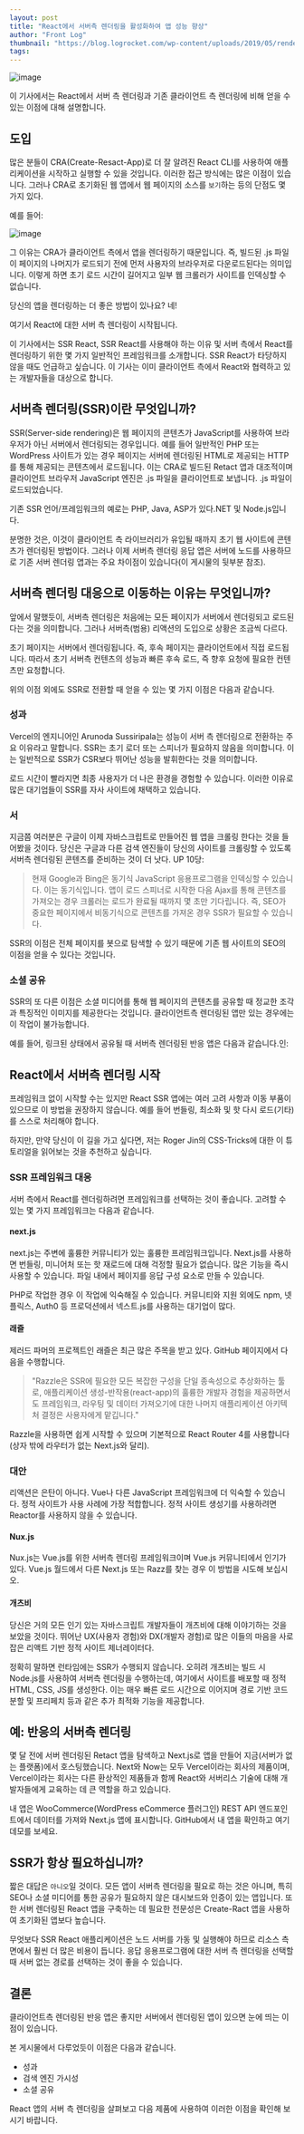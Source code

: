 ```yaml
---
layout: post
title: "React에서 서버측 렌더링을 활성화하여 앱 성능 향상"
author: "Front Log"
thumbnail: "https://blog.logrocket.com/wp-content/uploads/2019/05/renderreactontheserverside.png"
tags: 
---
```



![image](https://i0.wp.com/blog.logrocket.com/wp-content/uploads/2019/05/renderreactontheserverside.png?fit=550%2C513&ssl=1)

이 기사에서는 React에서 서버 측 렌더링과 기존 클라이언트 측 렌더링에 비해 얻을 수 있는 이점에 대해 설명합니다.

## 도입

많은 분들이 CRA(Create-Resact-App)로 더 잘 알려진 React CLI를 사용하여 애플리케이션을 시작하고 실행할 수 있을 것입니다. 이러한 접근 방식에는 많은 이점이 있습니다. 그러나 CRA로 초기화된 웹 앱에서 웹 페이지의 소스를 `보기`하는 등의 단점도 몇 가지 있다.

예를 들어:

![image](https://cdn-images-1.medium.com/max/1600/0*Hmtw4S8em8v6jv_F)

그 이유는 CRA가 클라이언트 측에서 앱을 렌더링하기 때문입니다. 즉, 빌드된 .js 파일이 페이지의 나머지가 로드되기 전에 먼저 사용자의 브라우저로 다운로드된다는 의미입니다. 이렇게 하면 초기 로드 시간이 길어지고 일부 웹 크롤러가 사이트를 인덱싱할 수 없습니다.

당신의 앱을 렌더링하는 더 좋은 방법이 있나요? 네!

여기서 React에 대한 서버 측 렌더링이 시작됩니다.

이 기사에서는 SSR React, SSR React를 사용해야 하는 이유 및 서버 측에서 React를 렌더링하기 위한 몇 가지 일반적인 프레임워크를 소개합니다. SSR React가 타당하지 않을 때도 언급하고 싶습니다. 이 기사는 이미 클라이언트 측에서 React와 협력하고 있는 개발자들을 대상으로 합니다.

## 서버측 렌더링(SSR)이란 무엇입니까?

SSR(Server-side rendering)은 웹 페이지의 콘텐츠가 JavaScript를 사용하여 브라우저가 아닌 서버에서 렌더링되는 경우입니다. 예를 들어 일반적인 PHP 또는 WordPress 사이트가 있는 경우 페이지는 서버에 렌더링된 HTML로 제공되는 HTTP를 통해 제공되는 콘텐츠에서 로드됩니다. 이는 CRA로 빌드된 Retact 앱과 대조적이며 클라이언트 브라우저 JavaScript 엔진은 .js 파일을 클라이언트로 보냅니다. .js 파일이 로드되었습니다.

기존 SSR 언어/프레임워크의 예로는 PHP, Java, ASP가 있다.NET 및 Node.js입니다.

분명한 것은, 이것이 클라이언트 측 라이브러리가 유입될 때까지 초기 웹 사이트에 콘텐츠가 렌더링된 방법이다. 그러나 이제 서버측 렌더링 응답 앱은 서버에 노드를 사용하므로 기존 서버 렌더링 앱과는 주요 차이점이 있습니다(이 게시물의 뒷부분 참조).

## 서버측 렌더링 대응으로 이동하는 이유는 무엇입니까?

앞에서 말했듯이, 서버측 렌더링은 처음에는 모든 페이지가 서버에서 렌더링되고 로드된다는 것을 의미합니다. 그러나 서버측(범용) 리액션의 도입으로 상황은 조금씩 다르다.

초기 페이지는 서버에서 렌더링됩니다. 즉, 후속 페이지는 클라이언트에서 직접 로드됩니다. 따라서 초기 서버측 컨텐츠의 성능과 빠른 후속 로드, 즉 향후 요청에 필요한 컨텐츠만 요청합니다.

위의 이점 외에도 SSR로 전환할 때 얻을 수 있는 몇 가지 이점은 다음과 같습니다.

### 성과

Vercel의 엔지니어인 Arunoda Sussiripala는 성능이 서버 측 렌더링으로 전환하는 주요 이유라고 말합니다. SSR는 초기 로더 또는 스피너가 필요하지 않음을 의미합니다. 이는 일반적으로 SSR가 CSR보다 뛰어난 성능을 발휘한다는 것을 의미합니다.

로드 시간이 빨라지면 최종 사용자가 더 나은 환경을 경험할 수 있습니다. 이러한 이유로 많은 대기업들이 SSR를 자사 사이트에 채택하고 있습니다.

### 서

지금쯤 여러분은 구글이 이제 자바스크립트로 만들어진 웹 앱을 크롤링 한다는 것을 들어봤을 것이다. 당신은 구글과 다른 검색 엔진들이 당신의 사이트를 크롤링할 수 있도록 서버측 렌더링된 콘텐츠를 준비하는 것이 더 낫다. UP 10당:

> 현재 Google과 Bing은 동기식 JavaScript 응용프로그램을 인덱싱할 수 있습니다. 이는 동기식입니다. 앱이 로드 스피너로 시작한 다음 Ajax를 통해 콘텐츠를 가져오는 경우 크롤러는 로드가 완료될 때까지 몇 초만 기다립니다. 즉, SEO가 중요한 페이지에서 비동기식으로 콘텐츠를 가져온 경우 SSR가 필요할 수 있습니다.

SSR의 이점은 전체 페이지를 봇으로 탐색할 수 있기 때문에 기존 웹 사이트의 SEO의 이점을 얻을 수 있다는 것입니다.

### 소셜 공유

SSR의 또 다른 이점은 소셜 미디어를 통해 웹 페이지의 콘텐츠를 공유할 때 정교한 조각과 특징적인 이미지를 제공한다는 것입니다. 클라이언트측 렌더링된 앱만 있는 경우에는 이 작업이 불가능합니다.

예를 들어, 링크된 상태에서 공유될 때 서버측 렌더링된 반응 앱은 다음과 같습니다.인:

## React에서 서버측 렌더링 시작

프레임워크 없이 시작할 수는 있지만 React SSR 앱에는 여러 고려 사항과 이동 부품이 있으므로 이 방법을 권장하지 않습니다. 예를 들어 번들링, 최소화 및 핫 다시 로드(기타)를 스스로 처리해야 합니다.

하지만, 만약 당신이 이 길을 가고 싶다면, 저는 Roger Jin의 CSS-Tricks에 대한 이 튜토리얼을 읽어보는 것을 추천하고 싶습니다.

### SSR 프레임워크 대응

서버 측에서 React를 렌더링하려면 프레임워크를 선택하는 것이 좋습니다. 고려할 수 있는 몇 가지 프레임워크는 다음과 같습니다.

#### next.js

next.js는 주변에 훌륭한 커뮤니티가 있는 훌륭한 프레임워크입니다. Next.js를 사용하면 번들링, 미니어처 또는 핫 재로드에 대해 걱정할 필요가 없습니다. 많은 기능을 즉시 사용할 수 있습니다. 파일 내에서 페이지를 응답 구성 요소로 만들 수 있습니다.

PHP로 작업한 경우 이 작업에 익숙해질 수 있습니다. 커뮤니티와 지원 외에도 npm, 넷플릭스, Auth0 등 프로덕션에서 넥스트.js를 사용하는 대기업이 많다.

#### 래즐

제러드 파머의 프로젝트인 래즐은 최근 많은 주목을 받고 있다. GitHub 페이지에서 다음을 수행합니다.

> "Razzle은 SSR에 필요한 모든 복잡한 구성을 단일 종속성으로 추상화하는 툴로, 애플리케이션 생성-반작용(react-app)의 훌륭한 개발자 경험을 제공하면서도 프레임워크, 라우팅 및 데이터 가져오기에 대한 나머지 애플리케이션 아키텍처 결정은 사용자에게 맡깁니다."

Razzle을 사용하면 쉽게 시작할 수 있으며 기본적으로 React Router 4를 사용합니다(상자 밖에 라우터가 없는 Next.js와 달리).

### 대안

리액션은 은탄이 아니다. Vue나 다른 JavaScript 프레임워크에 더 익숙할 수 있습니다. 정적 사이트가 사용 사례에 가장 적합합니다. 정적 사이트 생성기를 사용하려면 Reactor를 사용하지 않을 수 있습니다.

#### Nux.js

Nux.js는 Vue.js를 위한 서버측 렌더링 프레임워크이며 Vue.js 커뮤니티에서 인기가 있다. Vue.js 월드에서 다른 Next.js 또는 Razz를 찾는 경우 이 방법을 시도해 보십시오.

#### 개츠비

당신은 거의 모든 인기 있는 자바스크립트 개발자들이 개츠비에 대해 이야기하는 것을 보았을 것이다. 뛰어난 UX(사용자 경험)와 DX(개발자 경험)로 많은 이들의 마음을 사로잡은 리액트 기반 정적 사이트 제너레이터다.

정확히 말하면 런타임에는 SSR가 수행되지 않습니다. 오히려 개츠비는 빌드 시 Node.js를 사용하여 서버측 렌더링을 수행하는데, 여기에서 사이트를 배포할 때 정적 HTML, CSS, JS를 생성한다. 이는 매우 빠른 로드 시간으로 이어지며 경로 기반 코드 분할 및 프리페치 등과 같은 추가 최적화 기능을 제공합니다.

## 예: 반응의 서버측 렌더링

몇 달 전에 서버 렌더링된 Retact 앱을 탐색하고 Next.js로 앱을 만들어 지금(서버가 없는 플랫폼)에서 호스팅했습니다. Next와 Now는 모두 Vercel이라는 회사의 제품이며, Vercel이라는 회사는 다른 환상적인 제품들과 함께 React와 서버리스 기술에 대해 개발자들에게 교육하는 데 큰 역할을 하고 있습니다.

내 앱은 WooCommerce(WordPress eCommerce 플러그인) REST API 엔드포인트에서 데이터를 가져와 Next.js 앱에 표시합니다. GitHub에서 내 앱을 확인하고 여기 데모를 보세요.

## SSR가 항상 필요하십니까?

짧은 대답은 `아니오`일 것이다. 모든 앱이 서버측 렌더링을 필요로 하는 것은 아니며, 특히 SEO나 소셜 미디어를 통한 공유가 필요하지 않은 대시보드와 인증이 있는 앱입니다. 또한 서버 렌더링된 React 앱을 구축하는 데 필요한 전문성은 Create-Ract 앱을 사용하여 초기화된 앱보다 높습니다.

무엇보다 SSR React 애플리케이션은 노드 서버를 가동 및 실행해야 하므로 리소스 측면에서 훨씬 더 많은 비용이 듭니다. 응답 응용프로그램에 대한 서버 측 렌더링을 선택할 때 서버 없는 경로를 선택하는 것이 좋을 수 있습니다.

## 결론

클라이언트측 렌더링된 반응 앱은 좋지만 서버에서 렌더링된 앱이 있으면 눈에 띄는 이점이 있습니다.

본 게시물에서 다루었듯이 이점은 다음과 같습니다.

- 성과
- 검색 엔진 가시성
- 소셜 공유

React 앱의 서버 측 렌더링을 살펴보고 다음 제품에 사용하여 이러한 이점을 확인해 보시기 바랍니다.